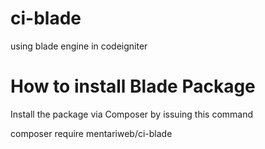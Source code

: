 # ci-blade
using blade engine in codeigniter

# How to install Blade Package

Install the package via Composer by issuing this command

composer require mentariweb/ci-blade
